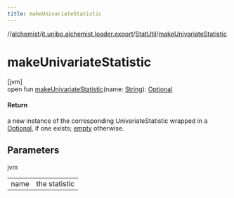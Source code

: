 ```yaml
---
title: makeUnivariateStatistic
---
```

//[alchemist](../../../index.html)/[it.unibo.alchemist.loader.export](../index.html)/[StatUtil](index.html)/[makeUnivariateStatistic](make-univariate-statistic.html)



# makeUnivariateStatistic



[jvm]\
open fun [makeUnivariateStatistic](make-univariate-statistic.html)(name: [String](https://docs.oracle.com/javase/8/docs/api/java/lang/String.html)): [Optional](https://docs.oracle.com/javase/8/docs/api/java/util/Optional.html)<UnivariateStatistic>



#### Return



a new instance of the corresponding UnivariateStatistic wrapped in a [Optional](https://docs.oracle.com/javase/8/docs/api/java/util/Optional.html), if one exists; [empty](https://docs.oracle.com/javase/8/docs/api/java/util/Optional.html#empty--) otherwise.



## Parameters


jvm

| | |
|---|---|
| name | the statistic |




